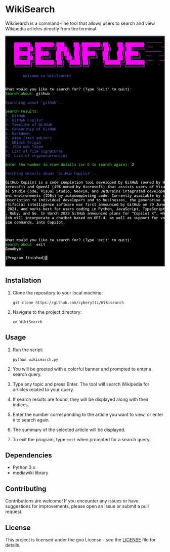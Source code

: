 # WikiSearch

WikiSearch is a command-line tool that allows users to search and view Wikipedia articles directly from the terminal.

![WikiSearch](https://github.com/cyberytti/Wikisearch/blob/main/IMG_20240321_135758.png)

## Installation

1. Clone the repository to your local machine:

    ```
    git clone https://github.com/cyberytti/Wikisearch
    ```

2. Navigate to the project directory:

    ```
    cd WikiSearch
    ```


## Usage

1. Run the script:

    ```
    python wikisearch.py
    ```

2. You will be greeted with a colorful banner and prompted to enter a search query.

3. Type any topic and press Enter. The tool will search Wikipedia for articles related to your query.

4. If search results are found, they will be displayed along with their indices.

5. Enter the number corresponding to the article you want to view, or enter `0` to search again.

6. The summary of the selected article will be displayed.

7. To exit the program, type `exit` when prompted for a search query.

## Dependencies

- Python 3.x
- mediawiki library

## Contributing

Contributions are welcome! If you encounter any issues or have suggestions for improvements, please open an issue or submit a pull request.

## License

This project is licensed under the gnu License - see the [LICENSE](LICENSE) file for details.
